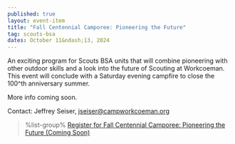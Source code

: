 ```yaml
---
published: true
layout: event-item
title: "Fall Centennial Camporee: Pioneering the Future"
tag: scouts-bsa
dates: October 11&ndash;13, 2024
---
```


An exciting program for Scouts BSA units that will combine pioneering with other outdoor skills and a look into the future of Scouting at Workcoeman. This event will conclude with a Saturday evening campfire to close the 100^th anniversary summer.

More info coming soon.

Contact: Jeffrey Seiser, [jseiser@campworkcoeman.org](mailto:jseiser@campworkcoeman.org)

> %list-group%
> <a href="https://scoutingevent.com/066" class="list-group-item">Register for Fall Centennial Camporee: Pioneering the Future (Coming Soon)</a>

